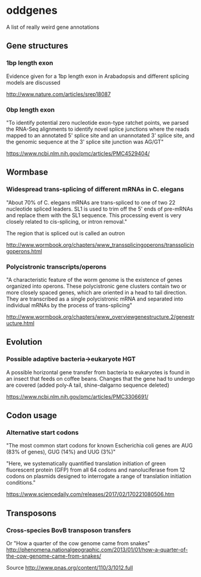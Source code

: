 # oddgenes

A list of really weird gene annotations


## Gene structures

### 1bp length exon

Evidence given for a 1bp length exon in Arabadopsis and different splicing models are discussed

http://www.nature.com/articles/srep18087

### 0bp length exon

"To identify potential zero nucleotide exon-type ratchet points, we parsed the RNA-Seq alignments to identify novel splice junctions where the reads mapped to an annotated 5' splice site and an unannotated 3' splice site, and the genomic sequence at the 3' splice site junction was AG/GT"

https://www.ncbi.nlm.nih.gov/pmc/articles/PMC4529404/


## Wormbase

### Widespread trans-splicing of different mRNAs in C. elegans

"About 70% of C. elegans mRNAs are trans-spliced to one of two 22 nucleotide spliced leaders. SL1 is used to trim off the 5' ends of pre-mRNAs and replace them with the SL1 sequence. This processing event is very closely related to cis-splicing, or intron removal."

The region that is spliced out is called an outron

http://www.wormbook.org/chapters/www_transsplicingoperons/transsplicingoperons.html

### Polycistronic transcripts/operons

"A characteristic feature of the worm genome is the existence of genes organized into operons. These polycistronic gene clusters contain two or more closely spaced genes, which are oriented in a head to tail direction. They are transcribed as a single polycistronic mRNA and separated into individual mRNAs by the process of trans-splicing"

http://www.wormbook.org/chapters/www_overviewgenestructure.2/genestructure.html

## Evolution

### Possible adaptive bacteria->eukaryote HGT

A possible horizontal gene transfer from bacteria to eukaryotes is found in an insect that feeds on coffee beans. Changes that the gene had to undergo are covered (added poly-A tail, shine-dalgarno sequence deleted)

https://www.ncbi.nlm.nih.gov/pmc/articles/PMC3306691/




## Codon usage

### Alternative start codons

"The most common start codons for known Escherichia coli genes are AUG (83% of genes), GUG (14%) and UUG (3%)"

"Here, we systematically quantified translation initiation of green fluorescent protein (GFP) from all 64 codons and nanoluciferase from 12 codons on plasmids designed to interrogate a range of translation initiation conditions."

https://www.sciencedaily.com/releases/2017/02/170221080506.htm


## Transposons

### Cross-species BovB transposon transfers

Or "How a quarter of the cow genome came from snakes" http://phenomena.nationalgeographic.com/2013/01/01/how-a-quarter-of-the-cow-genome-came-from-snakes/

Source http://www.pnas.org/content/110/3/1012.full
